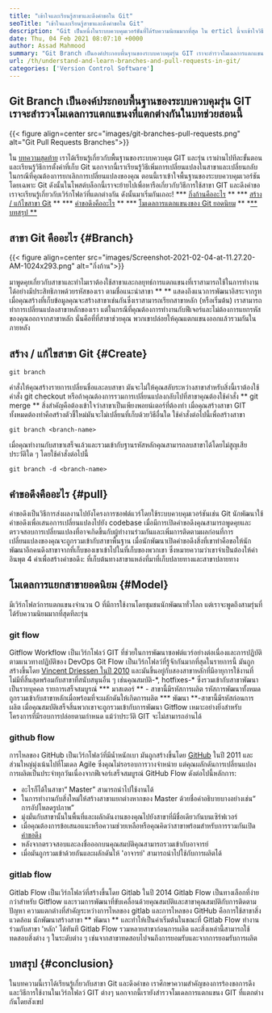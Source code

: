 ```yaml
---
title: "เข้าใจและเรียนรู้สาขาและดึงคำขอใน Git" 
seoTitle: "เข้าใจและเรียนรู้สาขาและดึงคำขอใน Git" 
description: "Git เป็นหนึ่งในระบบควบคุมเวอร์ชันที่ได้รับความนิยมมากที่สุด ใน erticl นี้จะเข้าใจวิธีใช้กิ่งก้านและดึงคำขอ" 
date: Thu, 04 Feb 2021 08:07:10 +0000
author: Assad Mahmood
summary: "Git Branch เป็นองค์ประกอบพื้นฐานของระบบควบคุมรุ่น GIT เราจะสำรวจโมเดลการแตกแขนงที่แตกต่างกันในบทช่วยสอนนี้" 
url: /th/understand-and-learn-branches-and-pull-requests-in-git/
categories: ['Version Control Software']
---
```


## Git Branch เป็นองค์ประกอบพื้นฐานของระบบควบคุมรุ่น GIT เราจะสำรวจโมเดลการแตกแขนงที่แตกต่างกันในบทช่วยสอนนี้

{{< figure align=center src="images/git-branches-pull-requests.png" alt="Git Pull Requests Branches">}}

ใน [บทความสุดท้าย][1] เราได้เรียนรู้เกี่ยวกับพื้นฐานของระบบควบคุม GIT และรุ่น เราผ่านไปทีละขั้นตอนและเรียนรู้วิธีการตั้งค่าที่เก็บ Git นอกจากนี้เราเรียนรู้วิธีเพิ่มการเปลี่ยนแปลงในสาขาและเปลี่ยนกลับในกรณีที่คุณต้องการยกเลิกการเปลี่ยนแปลงของคุณ ตอนนี้เราเข้าใจพื้นฐานของระบบควบคุมเวอร์ชันโดยเฉพาะ Git ดังนั้นในโพสต์บล็อกนี้เราจะย้ายไปเพื่อหารือเกี่ยวกับวิธีการใช้สาขา GIT และดึงคำขอ เราจะเรียนรู้เกี่ยวกับเวิร์กโฟลว์ที่แตกต่างกัน ดังนั้นมาเริ่มกันเถอะ!
  *** [กิ่งก้านคืออะไร][2] **
  *** [สร้าง / แก้ไขสาขา Git][3] **
  *** [คำขอดึงคืออะไร][4] **
  *** [โมเดลการแตกแขนงของ Git ยอดนิยม][5] **
  *[** บทสรุป **][6]

## สาขา Git คืออะไร {#Branch}

{{< figure align=center src="images/Screenshot-2021-02-04-at-11.27.20-AM-1024x293.png" alt="กิ่งก้าน">}}

มาพูดคุยเกี่ยวกับสาขาและทำไมเราต้องใช้สาขาและกลยุทธ์การแตกแขนงที่เราสามารถใช้ในการทำงานได้อย่างมีประสิทธิภาพด้วยรหัสของเรา ตามชื่อแนะนำสาขา ** ** แสดงถึงแนวการพัฒนาอิสระจากรูท
เมื่อคุณสร้างที่เก็บข้อมูลคุณจะสร้างสาขาเช่นกันซึ่งเราสามารถเรียกสาขาหลัก (หรือเริ่มต้น) เราสามารถทำการเปลี่ยนแปลงสาขาหลักของเรา แต่ในกรณีที่คุณต้องการทำงานกับฟีเจอร์และไม่ต้องการแยกรหัสของคุณออกจากสาขาหลัก นั่นคือที่ที่สาขาช่วยคุณ พวกเขาปล่อยให้คุณแตกแขนงออกแล้วรวมกันในภายหลัง

## สร้าง / แก้ไขสาขา Git {#Create}
```
git branch
```
คำสั่งให้คุณสร้างรายการเปลี่ยนชื่อและลบสาขา มันจะไม่ให้คุณสลับระหว่างสาขาสำหรับสิ่งนี้เราต้องใช้คำสั่ง git checkout หรือถ้าคุณต้องการรวมการเปลี่ยนแปลงกลับไปที่สาขาคุณต้องใช้คำสั่ง ** git merge **
สิ่งสำคัญคือต้องเข้าใจว่าสาขาเป็นเพียงพอยน์เตอร์ที่ต้องทำ เมื่อคุณสร้างสาขา GIT ทั้งหมดต้องทำคือสร้างตัวชี้ใหม่มันจะไม่เปลี่ยนที่เก็บด้วยวิธีอื่นใด
ใช้คำสั่งต่อไปนี้เพื่อสร้างสาขา
```
git branch <branch-name>
```
เมื่อคุณทำงานกับสาขาเสร็จแล้วและรวมเข้ากับฐานรหัสหลักคุณสามารถลบสาขาได้โดยไม่สูญเสียประวัติใด ๆ โดยใช้คำสั่งต่อไปนี้
```
git branch -d <branch-name>
```

## คำขอดึงคืออะไร {#pull}
คำขอดึงเป็นวิธีการส่งผลงานไปยังโครงการซอฟต์แวร์โดยใช้ระบบควบคุมเวอร์ชันเช่น Git นักพัฒนาใช้คำขอดึงเพื่อเสนอการเปลี่ยนแปลงไปยัง codebase เมื่อมีการเปิดคำขอดึงคุณสามารถพูดคุยและตรวจสอบการเปลี่ยนแปลงที่อาจเกิดขึ้นกับผู้ทำงานร่วมกันและเพิ่มการติดตามผลก่อนที่การเปลี่ยนแปลงของคุณจะถูกรวมเข้ากับสาขาพื้นฐาน
เมื่อนักพัฒนาเปิดคำขอดึงสิ่งที่เขาทำคือขอให้นักพัฒนาอีกคนดึงสาขาจากที่เก็บของเขาเข้าไปในที่เก็บของพวกเขา ซึ่งหมายความว่าเขาจำเป็นต้องให้ค่าอินพุต 4 ค่าเพื่อสร้างคำขอดึง: ที่เก็บต้นทางสาขาแหล่งที่มาที่เก็บปลายทางและสาขาปลายทาง

## โมเดลการแยกสาขายอดนิยม {#Model}
มีเวิร์กโฟลว์การแตกแขนงจำนวน O ที่มีการใช้งานโดยชุมชนนักพัฒนาทั่วโลก แต่เราจะพูดถึงสามรุ่นที่ได้รับความนิยมมากที่สุดทีละรุ่น

### git flow
Gitflow Workflow เป็นเวิร์กโฟลว์ GIT ที่ช่วยในการพัฒนาซอฟต์แวร์อย่างต่อเนื่องและการปฏิบัติตามแนวทางปฏิบัติของ DevOps Git Flow เป็นเวิร์กโฟลว์ที่รู้จักกันมากที่สุดในรายการนี้ มันถูกสร้างขึ้นโดย [Vincent Driessen ในปี 2010][7] และมันขึ้นอยู่กับสองสาขาหลักที่มีอายุการใช้งานที่ไม่มีที่สิ้นสุดพร้อมกับสาขาที่สนับสนุนอื่น ๆ เช่นคุณสมบัติ-\*, hotfixes-\* ซึ่งรวมเข้ากับสาขาพัฒนาเป็นรายบุคคล รายการเสร็จสมบูรณ์
  *** มาสเตอร์ ** - สาขานี้มีรหัสการผลิต รหัสการพัฒนาทั้งหมดถูกรวมเข้ากับสาขาหลักเมื่อพร้อมที่จะผลักดันให้เกิดการผลิต
  *** พัฒนา **-สาขานี้มีรหัสก่อนการผลิต เมื่อคุณสมบัติเสร็จสิ้นพวกเขาจะถูกรวมเข้ากับการพัฒนา
Gitflow เหมาะอย่างยิ่งสำหรับโครงการที่มีรอบการปล่อยตามกำหนด แม้ว่าประวัติ GIT จะไม่สามารถอ่านได้

### github flow
การไหลของ GitHub เป็นเวิร์กโฟลว์ที่มีน้ำหนักเบา มันถูกสร้างขึ้นโดย [GitHub][8] ในปี 2011 และส่วนใหญ่มุ่งเน้นไปที่โมเดล Agile ซึ่งคุณไม่รอรอบการวางจำหน่าย แต่คุณผลักดันการเปลี่ยนแปลงการผลิตเป็นประจำทุกวันเนื่องจากฟีเจอร์เสร็จสมบูรณ์
GitHub Flow ดังต่อไปนี้หลักการ:
  * อะไรก็ได้ในสาขา“ Master” สามารถนำไปใช้งานได้
  * ในการทำงานกับสิ่งใหม่ให้สร้างสาขาแยกต่างหากของ Master ด้วยชื่อคำอธิบายบางอย่างเช่น“ การอัปโหลดรูปภาพ”
  * มุ่งมั่นกับสาขานั้นในพื้นที่และผลักดันงานของคุณไปยังสาขาที่มีชื่อเดียวกันบนเซิร์ฟเวอร์
  * เมื่อคุณต้องการข้อเสนอแนะหรือความช่วยเหลือหรือคุณคิดว่าสาขาพร้อมสำหรับการรวมกันเปิด [คำขอดึง][4]
  * หลังจากตรวจสอบและลงชื่อออกบนคุณสมบัติคุณสามารถรวมเข้ากับอาจารย์
  * เมื่อมันถูกรวมเข้าด้วยกันและผลักดันให้ 'อาจารย์' สามารถนำไปใช้กับการผลิตได้

### gitlab flow
Gitlab Flow เป็นเวิร์กโฟลว์ที่สร้างขึ้นโดย Gitlab ในปี 2014 Gitlab Flow เป็นทางเลือกที่ง่ายกว่าสำหรับ Gitflow และรวมการพัฒนาที่ขับเคลื่อนด้วยคุณสมบัติและสาขาคุณสมบัติกับการติดตามปัญหา ความแตกต่างที่สำคัญระหว่างการไหลของ gitlab และการไหลของ GitHub คือการใช้สาขาสิ่งแวดล้อม
นักพัฒนาสร้างสาขา ** พัฒนา ** และทำให้เป็นค่าเริ่มต้นในขณะที่ Gitlab Flow ทำงานร่วมกับสาขา 'หลัก' ได้ทันที Gitlab Flow รวมหลายสาขาก่อนการผลิต และสิ่งเหล่านี้สามารถใช้ทดสอบสิ่งต่าง ๆ ในระดับต่าง ๆ เช่นจากสาขาทดสอบไปจนถึงการยอมรับและจากการยอมรับการผลิต

## บทสรุป {#conclusion}
ในบทความนี้เราได้เรียนรู้เกี่ยวกับสาขา Git และดึงคำขอ เราศึกษาความสำคัญของการร้องขอการดึงและวิธีการใช้งานในเวิร์กโฟลว์ GIT ต่างๆ นอกจากนี้เรายังสำรวจโมเดลการแตกแขนง GIT ที่แตกต่างกันโดยสังเขป

  
[1]: https://blog.containerize.com/2021/01/08/guide-to-version-control-and-source-code-management-using-git/
[2]: #branch
[3]: #create
[4]: #pull
[5]: #model
[6]: #conclusion
[7]: https://nvie.com/posts/a-successful-git-branching-model/
[8]: http://scottchacon.com/2011/08/31/github-flow.html
